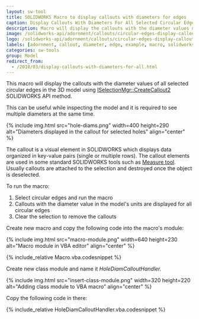 ```yaml
---
layout: sw-tool
title: SOLIDWORKS Macro to display callouts with diameters for edges
caption: Display Callouts With Diameters For All Selected Circular Edges
description: Macro will display the callouts with the diameter values of all selected circular edges in the 3D model
image: /solidworks-api/adornment/callouts/circular-edges-display-callouts/edge-callout.png
logo: /solidworks-api/adornment/callouts/circular-edges-display-callouts/edge-callout.svg
labels: [adornment, callout, diameter, edge, example, macro, solidworks api, unit conversion]
categories: sw-tools
group: Model
redirect_from:
  - /2018/03/display-callouts-with-diameters-for-all.html
---
```

This macro will display the callouts with the diameter values of all selected circular edges in the 3D model using [ISelectionMgr::CreateCallout2](http://help.solidworks.com/2018/english/api/sldworksapi/solidworks.interop.sldworks~solidworks.interop.sldworks.iselectionmgr~createcallout2.html) SOLIDWORKS API method.

This can be useful while inspecting the model and it is required to see multiple diameters at the same time.

{% include img.html src="hole-diams.png" width=400 height=290 alt="Diameters displayed in the callout for selected holes" align="center" %}

The callout is a visual element in SOLIDWORKS which displays data organized in key-value pairs (single or multiple rows). The callout elements are used in some standard SOLIDWORKS tools such as [Measure tool](http://help.solidworks.com/2017/english/solidworks/sldworks/t_using_the_measure_tool.htm). Usually callouts are attached to the selection and destroyed once the object is deselected.

To run the macro:

1. Select circular edges and run the macro
1. Callouts with the diameter value in the model's units are displayed for all circular edges
1. Clear the selection to remove the callouts

Create new macro and copy the following code into the macro's module:

{% include img.html src="macro-module.png" width=640 height=230 alt="Macro module in VBA editor" align="center" %}

{% include_relative Macro.vba.codesnippet %}

Create new class module and name it *HoleDiamCalloutHandler.*  

{% include img.html src="insert-class-module.png" width=320 height=220 alt="Adding class module to VBA macro" align="center" %}

Copy the following code in there:

{% include_relative HoleDiamCalloutHandler.vba.codesnippet %}
